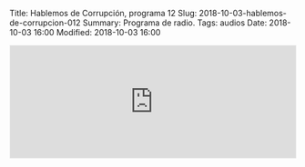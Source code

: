 Title: Hablemos de Corrupción, programa 12
Slug: 2018-10-03-hablemos-de-corrupcion-012
Summary: Programa de radio.
Tags: audios
Date: 2018-10-03 16:00
Modified: 2018-10-03 16:00


<iframe id='audio_35801115' frameborder='0' allowfullscreen='' scrolling='no' height='200' style='border:1px solid #EEE; box-sizing:border-box; width:100%;' src="https://mx.ivoox.com/es/player_ej_35801115_4_1.html?c1=ff6600"></iframe>
